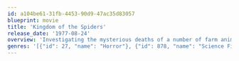 ```yaml
---
id: a104be61-31fb-4453-90d9-47ac35d83057
blueprint: movie
title: 'Kingdom of the Spiders'
release_date: '1977-08-24'
overview: 'Investigating the mysterious deaths of a number of farm animals, vet Rack Hansen discovers that his town lies in the path of hoards of migrating tarantulas. Before he can take action, the streets are overrun by killer spiders, trapping a small group of towns folk in a remote hotel.'
genres: '[{"id": 27, "name": "Horror"}, {"id": 878, "name": "Science Fiction"}]'
---
```

